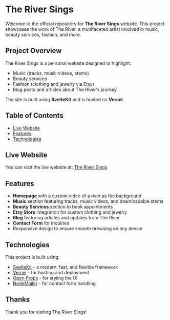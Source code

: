 # The River Sings

Welcome to the official repository for **The River Sings** website. This project showcases the work of The River, a multifaceted artist involved in music, beauty services, fashion, and more.

## Project Overview

The River Sings is a personal website designed to highlight:

- Music (tracks, music videos, stems)
- Beauty services
- Fashion (clothing and jewelry via Etsy)
- Blog posts and articles about The River's journey

The site is built using **SvelteKit** and is hosted on **Vercel**.

## Table of Contents

- [Live Website](https://theriversings.com)
- [Features](#features)
- [Technologies](#technologies)

## Live Website

You can visit the live website at: [The River Sings](https://theriversings.com)

## Features

- **Homepage** with a custom video of a river as the background
- **Music** section featuring tracks, music videos, and downloadable stems
- **Beauty Services** section to book appointments
- **Etsy Store** integration for custom clothing and jewelry
- **Blog** featuring articles and updates from The River
- **Contact Form** for inquiries
- Responsive design to ensure smooth browsing on any device

## Technologies

This project is built using:

- [SvelteKit](https://kit.svelte.dev/) - a modern, fast, and flexible framework
- [Vercel](https://vercel.com/) - for hosting and deployment
- [Open Props](https://open-props.style/) - for styling the UI
- [NodeMailer](https://nodemailer.com/smtp/customauth/) - for contact form handling

## Thanks

Thank you for visiting The River Sings!
